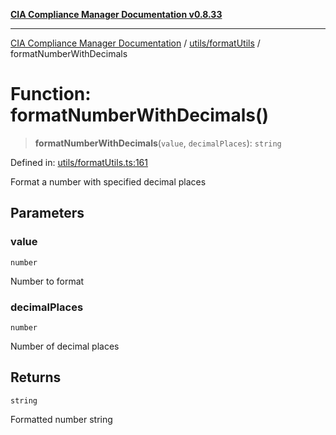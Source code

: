 [**CIA Compliance Manager Documentation v0.8.33**](../../../README.md)

***

[CIA Compliance Manager Documentation](../../../modules.md) / [utils/formatUtils](../README.md) / formatNumberWithDecimals

# Function: formatNumberWithDecimals()

> **formatNumberWithDecimals**(`value`, `decimalPlaces`): `string`

Defined in: [utils/formatUtils.ts:161](https://github.com/Hack23/cia-compliance-manager/blob/1f4f2c51bc48d917eff1eb43881cee05d381f406/src/utils/formatUtils.ts#L161)

Format a number with specified decimal places

## Parameters

### value

`number`

Number to format

### decimalPlaces

`number`

Number of decimal places

## Returns

`string`

Formatted number string
